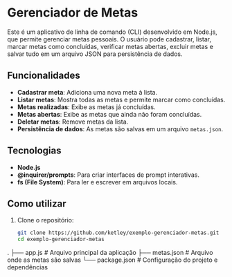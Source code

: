 # Gerenciador de Metas

Este é um aplicativo de linha de comando (CLI) desenvolvido em Node.js, que permite gerenciar metas pessoais. O usuário pode cadastrar, listar, marcar metas como concluídas, verificar metas abertas, excluir metas e salvar tudo em um arquivo JSON para persistência de dados.

## Funcionalidades

- **Cadastrar meta**: Adiciona uma nova meta à lista.
- **Listar metas**: Mostra todas as metas e permite marcar como concluídas.
- **Metas realizadas**: Exibe as metas já concluídas.
- **Metas abertas**: Exibe as metas que ainda não foram concluídas.
- **Deletar metas**: Remove metas da lista.
- **Persistência de dados**: As metas são salvas em um arquivo `metas.json`.

## Tecnologias

- **Node.js**
- **@inquirer/prompts**: Para criar interfaces de prompt interativas.
- **fs (File System)**: Para ler e escrever em arquivos locais.

## Como utilizar

1. Clone o repositório:
   ```bash
   git clone https://github.com/ketley/exemplo-gerenciador-metas.git
   cd exemplo-gerenciador-metas
.
├── app.js           # Arquivo principal da aplicação
├── metas.json       # Arquivo onde as metas são salvas
└── package.json     # Configuração do projeto e dependências
